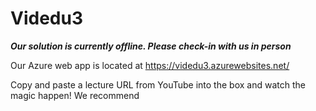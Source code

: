 # Videdu3

***Our solution is currently offline. Please check-in with us in person***

Our Azure web app is located at https://videdu3.azurewebsites.net/

Copy and paste a lecture URL from YouTube into the box and watch the magic happen! 
We recommend 

